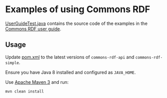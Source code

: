 <!--

    Licensed to the Apache Software Foundation (ASF) under one
    or more contributor license agreements. See the NOTICE file
    distributed with this work for additional information
    regarding copyright ownership. The ASF licenses this file
    to you under the Apache License, Version 2.0 (the
    "License"); you may not use this file except in compliance
    with the License.  You may obtain a copy of the License at

        http://www.apache.org/licenses/LICENSE-2.0

    Unless required by applicable law or agreed to in writing, software
    distributed under the License is distributed on an "AS IS" BASIS,
    WITHOUT WARRANTIES OR CONDITIONS OF ANY KIND, either express or implied.
    See the License for the specific language governing permissions and
    limitations under the License.

-->

# Examples of using Commons RDF

[UserGuideTest.java](src/example/UserGuideTest.java) contains the source code
of the examples in the 
[Commons RDF user guide](http://commonsrdf.incubator.apache.org/userguide.html).

## Usage

Update [pom.xml](pom.xml) to the latest versions of `commons-rdf-api`
and `commons-rdf-simple`.

Ensure you have Java 8 installed and configured as `JAVA_HOME`.

Use [Apache Maven 3](http://maven.apache.org/download.cgi) and run:

    mvn clean install
